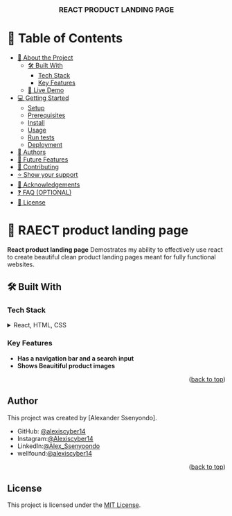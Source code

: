 <div align="center">
  <h3><b>REACT PRODUCT LANDING PAGE</b></h3>
</div>

# 📗 Table of Contents

- [📖 About the Project](#about-project)
  - [🛠 Built With](#built-with)
    - [Tech Stack](#tech-stack)
    - [Key Features](#key-features)
  - [🚀 Live Demo](#live-demo)
- [💻 Getting Started](#getting-started)
  - [Setup](#setup)
  - [Prerequisites](#prerequisites)
  - [Install](#install)
  - [Usage](#usage)
  - [Run tests](#run-tests)
  - [Deployment](#deployment)
- [👥 Authors](#authors)
- [🔭 Future Features](#future-features)
- [🤝 Contributing](#contributing)
- [⭐️ Show your support](#support)
- [🙏 Acknowledgements](#acknowledgements)
- [❓ FAQ (OPTIONAL)](#faq)
- [📝 License](#license)

<!-- PROJECT DESCRIPTION -->

# 📖 RAECT product landing page <a name="about-project"></a>

**React product landing page** Demostrates my ability to effectively use react to create beautiful clean product landing pages meant for fully functional websites.


## 🛠 Built With <a name="built-with"></a>

### Tech Stack <a name="tech-stack"></a>
<details>
  <summary>React, HTML, CSS</summary>
  <ul>
    <li><a href="https://ruby.org/">Ruby</a></li>
    <li><a href="https://ruby.org/">HTML</a></li>
    <li><a href="https://ruby.org/">CSS</a></li>
  </ul>
</details>


### Key Features <a name="key-features"></a>

- **Has a navigation bar and a search input**
- **Shows Beauitiful product images**

<p align="right">(<a href="#readme-top">back to top</a>)</p>

## Author

This project was created by [Alexander Ssenyondo].

- GitHub: [@alexiscyber14](https://github.com/alexiscyber14)
- Instagram:[@Alexiscyber14](https://www.instagram.com/alexiscyber14/)
- LinkedIn:[@Alex_Ssenyoondo](https://www.linkedin.com/in/alex-software/)
- wellfound:[@alexiscyber14](https://angel.co/u/alexander-senyondo)

<p align="right">(<a href="#readme-top">back to top</a>)</p>


## License

This project is licensed under the [MIT License](LICENSE).

